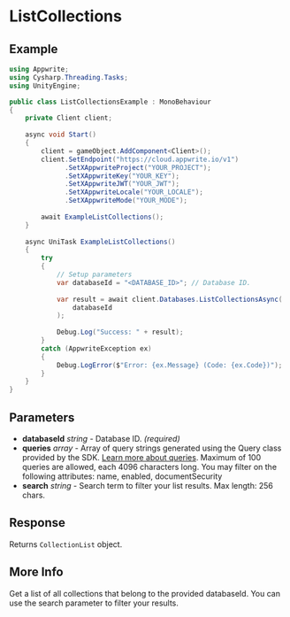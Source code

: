 # ListCollections

## Example

```csharp
using Appwrite;
using Cysharp.Threading.Tasks;
using UnityEngine;

public class ListCollectionsExample : MonoBehaviour
{
    private Client client;
    
    async void Start()
    {
        client = gameObject.AddComponent<Client>();
        client.SetEndpoint("https://cloud.appwrite.io/v1")
              .SetXAppwriteProject("YOUR_PROJECT");
              .SetXAppwriteKey("YOUR_KEY");
              .SetXAppwriteJWT("YOUR_JWT");
              .SetXAppwriteLocale("YOUR_LOCALE");
              .SetXAppwriteMode("YOUR_MODE");
        
        await ExampleListCollections();
    }
    
    async UniTask ExampleListCollections()
    {
        try
        {
            // Setup parameters
            var databaseId = "<DATABASE_ID>"; // Database ID.
            
            var result = await client.Databases.ListCollectionsAsync(
                databaseId
            );
            
            Debug.Log("Success: " + result);
        }
        catch (AppwriteException ex)
        {
            Debug.LogError($"Error: {ex.Message} (Code: {ex.Code})");
        }
    }
}
```

## Parameters

- **databaseId** *string* - Database ID. *(required)*
- **queries** *array* - Array of query strings generated using the Query class provided by the SDK. [Learn more about queries](https://appwrite.io/docs/queries). Maximum of 100 queries are allowed, each 4096 characters long. You may filter on the following attributes: name, enabled, documentSecurity
- **search** *string* - Search term to filter your list results. Max length: 256 chars.

## Response

Returns `CollectionList` object.
## More Info

Get a list of all collections that belong to the provided databaseId. You can use the search parameter to filter your results.
